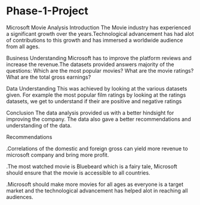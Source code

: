 # Phase-1-Project
Microsoft Movie Analysis
Introduction
The Movie industry has experienced a significant growth over the years.Technological advancement has had alot of contributions to this growth and has immersed a worldwide audience from all ages.

Business Understanding
Microsoft has to improve the platform reviews and increase the revenue.The datasets provided answers majority of the questions:
Which are the most popular movies?
What are the movie ratings?
What are the total gross earnings?

Data Understanding
This was achieved by looking at the various datasets given.
For example the most  popular film ratings by looking at the ratings datasets, we get to understand if their are positive and negative ratings

Conclusion
The data analysis provided us with a better hindsight for improving the company. The data also gave a better recommendations and understanding of the data.

Recommendations

.Correlations of the domestic and foreign gross can yield more revenue to microsoft company and bring more profit.

.The most watched movie is Bluebeard which is a fairy tale, Microsoft should ensure that the movie is accessible to all countries. 

.Microsoft should make more movies for all ages as everyone is a target market and the technological advancement has helped alot in reaching all audiences.